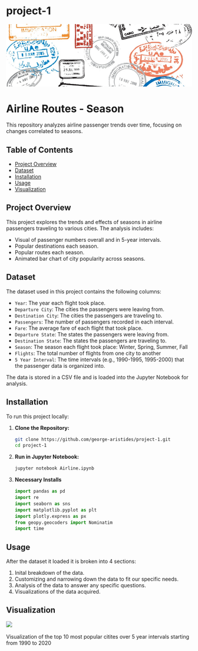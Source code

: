 # project-1

<img src= airline_cover.jpg width="800">


# Airline Routes - Season

This repository analyzes airline passenger trends over time, focusing on changes correlated to seasons.

## Table of Contents
- [Project Overview](#project-overview)
- [Dataset](#dataset)
- [Installation](#installation)
- [Usage](#usage)
- [Visualization](#visualization)

## Project Overview

This project explores the trends and effects of seasons in airline passengers traveling to various cities. The analysis includes:
- Visual of passenger numbers overall and in 5-year intervals.
- Popular destinations each season.
- Popular routes each season.
- Animated bar chart of city popularity across seasons.

## Dataset

The dataset used in this project contains the following columns:
- `Year`: The year each flight took place.
- `Departure City`: The cities the passengers were leaving from.
- `Destination City`: The cities the passengers are traveling to.
- `Passengers`: The number of passengers recorded in each interval.
- `Fare`: The average fare of each flight that took place.
- `Departure State`: The states the passengers were leaving from.
- `Destination State`: The states the passengers are traveling to.
- `Season`: The season each flight took place: Winter, Spring, Summer, Fall
- `Flights`: The total number of flights from one city to another
- `5 Year Interval`: The time intervals (e.g., 1990-1995, 1995-2000) that the passenger data is organized into.

The data is stored in a CSV file and is loaded into the Jupyter Notebook for analysis.

## Installation

To run this project locally:

1. **Clone the Repository:**
   ```bash
   git clone https://github.com/george-aristides/project-1.git
   cd project-1
   
2. **Run in Jupyter Notebook:**
   ```python
   jupyter notebook Airline.ipynb
   
4. **Necessary Installs**
    ```python
    import pandas as pd
    import re
    import seaborn as sns
    import matplotlib.pyplot as plt
    import plotly.express as px
    from geopy.geocoders import Nominatim
    import time

## Usage

After the dataset it loaded it is broken into 4 sections:

1. Inital breakdown of the data.
2. Customizing and narrowing down the data to fit our specific needs.
3. Analysis of the data to answer any specific questions.
4. Visualizations of the data acquired.

## Visualization

<img src= city_popularity_over_time.png width="800">

Visualization of the top 10 most popular citites over 5 year intervals starting from 1990 to 2020

